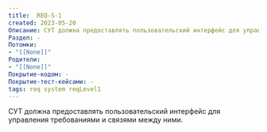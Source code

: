 ```yaml
---
title:  REQ-S-1
created: 2023-05-20
Описание: СУТ должна предоставлять пользовательский интерфейс для управления требованиями и связями между ними.
Раздел: -
Потомки:
- "[[None]]"
Родители: 
- "[[None]]"
Покрытие-кодом: -
Покрытие-тест-кейсами: -
tags: req system reqLevel1
---
```


СУТ должна предоставлять пользовательский интерфейс для управления требованиями и связями между ними.